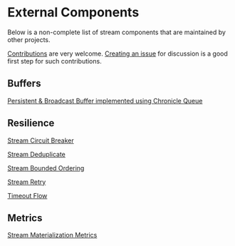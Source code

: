 # External Components

Below is a non-complete list of stream components that are maintained by other projects.

[Contributions](https://github.com/apache/incubator-pekko-connectors/blob/master/CONTRIBUTING.md) are very welcome.
[Creating an issue](https://github.com/apache/incubator-pekko-connectors/issues) for discussion is a good first step for such contributions.

## Buffers

[Persistent & Broadcast Buffer implemented using Chronicle Queue](https://squbs.readthedocs.io/en/latest/persistent-buffer/)

## Resilience

[Stream Circuit Breaker](https://squbs.readthedocs.io/en/latest/circuitbreaker/)

[Stream Deduplicate](https://squbs.readthedocs.io/en/latest/deduplicate/)

[Stream Bounded Ordering](https://squbs.readthedocs.io/en/latest/flow-ordering/)

[Stream Retry](https://squbs.readthedocs.io/en/latest/flow-retry/)

[Timeout Flow](https://squbs.readthedocs.io/en/latest/flow-timeout/)

## Metrics

[Stream Materialization Metrics](https://squbs.readthedocs.io/en/latest/materialization-metrics-collector/)
